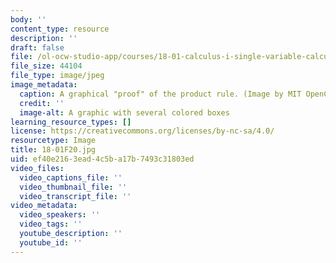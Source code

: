 ```yaml
---
body: ''
content_type: resource
description: ''
draft: false
file: /ol-ocw-studio-app/courses/18-01-calculus-i-single-variable-calculus-fall-2020/18-01f20.jpg
file_size: 44104
file_type: image/jpeg
image_metadata:
  caption: A graphical "proof" of the product rule. (Image by MIT OpenCourseWare.)
  credit: ''
  image-alt: A graphic with several colored boxes
learning_resource_types: []
license: https://creativecommons.org/licenses/by-nc-sa/4.0/
resourcetype: Image
title: 18-01F20.jpg
uid: ef40e216-3ead-4c5b-a17b-7493c31803ed
video_files:
  video_captions_file: ''
  video_thumbnail_file: ''
  video_transcript_file: ''
video_metadata:
  video_speakers: ''
  video_tags: ''
  youtube_description: ''
  youtube_id: ''
---
```

